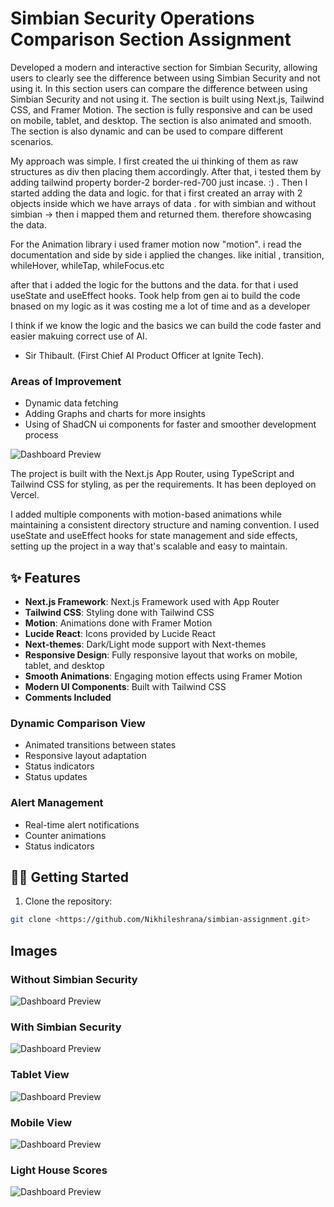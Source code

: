 # Simbian Security Operations Comparison Section Assignment

Developed a modern and interactive section for Simbian Security, allowing users to clearly see the difference between using Simbian Security and not using it. In this section users can compare the difference between using Simbian Security and not using it. The section is built using Next.js, Tailwind CSS, and Framer Motion. The section is fully responsive and can be used on mobile, tablet, and desktop. The section is also animated and smooth. The section is also dynamic and can be used to compare different scenarios.

My approach was simple. I first created the ui thinking of them as raw structures as div then placing them accordingly. After that, i tested them by adding tailwind property border-2 border-red-700 just incase. :) . Then I started adding the data and logic. for that i first created an array with 2 objects inside which we have arrays of data . for with simbian and without simbian -> then i mapped them and returned them. therefore showcasing the data.

For the Animation library i used framer motion now "motion". i read the documentation and side by side i applied the changes. like initial , transition, whileHover, whileTap, whileFocus.etc

after that i added the logic for the buttons and the data. for that i used useState and useEffect hooks. Took help from gen ai to build the code bnased on my logic as it was costing me a lot of time and as a developer 

I think if we know the logic and the basics we can build the code faster and easier makuing correct use of AI. 
- Sir Thibault. (First Chief AI Product Officer at Ignite Tech).

### Areas of Improvement
- Dynamic data fetching
- Adding Graphs and charts for more insights
- Using of ShadCN ui components for faster and smoother development process

![Dashboard Preview](public/Home.png)

The project is built with the Next.js App Router, using TypeScript and Tailwind CSS for styling, as per the requirements. It has been deployed on Vercel.

I added multiple components with motion-based animations while maintaining a consistent directory structure and naming convention. I used useState and useEffect hooks for state management and side effects, setting up the project in a way that's scalable and easy to maintain.


## ✨ Features

- **Next.js Framework**: Next.js Framework used with App Router
- **Tailwind CSS**: Styling done with Tailwind CSS
- **Motion**: Animations done with Framer Motion
- **Lucide React**: Icons provided by Lucide React
- **Next-themes**: Dark/Light mode support with Next-themes
- **Responsive Design**: Fully responsive layout that works on mobile, tablet, and desktop
- **Smooth Animations**: Engaging motion effects using Framer Motion
- **Modern UI Components**: Built with Tailwind CSS
- **Comments Included**

### Dynamic Comparison View
- Animated transitions between states
- Responsive layout adaptation
- Status indicators
- Status updates

### Alert Management
- Real-time alert notifications
- Counter animations
- Status indicators

## 🏃‍♂️ Getting Started

1. Clone the repository:
```bash
git clone <https://github.com/Nikhileshrana/simbian-assignment.git>
```

## Images

### Without Simbian Security
![Dashboard Preview](public/Without_Simbian.png)
### With Simbian Security
![Dashboard Preview](public/With_Simbian.png)
### Tablet View
![Dashboard Preview](public/Tablet_Responsiveness.png)
### Mobile View
![Dashboard Preview](public/Mobile_Responsiveness.png)
### Light House Scores
![Dashboard Preview](public/Performance.png)


